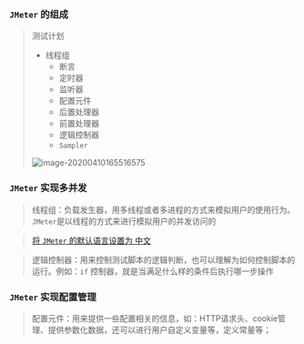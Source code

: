 ### `JMeter` 的组成

> 测试计划
>
> - 线程组
>   - 断言
>   - 定时器
>   - 监听器
>   - 配置元件
>   - 后置处理器
>   - 前置处理器
>   - 逻辑控制器
>   - `Sampler`
>
> ![image-20200410165516575](E:\测试\性能测试\images_git\02.png)



### `JMeter` 实现多并发

> 线程组：负载发生器，用多线程或者多进程的方式来模拟用户的使用行为。`JMeter`是以线程的方式来进行模拟用户的并发访问的

> [将 `JMeter` 的默认语言设置为 中文](https://blog.csdn.net/weixin_42195283/article/details/80294289)

> 逻辑控制器：用来控制测试脚本的逻辑判断，也可以理解为如何控制脚本的运行。例如：`if` 控制器，就是当满足什么样的条件后执行哪一步操作



### `JMeter` 实现配置管理

> 配置元件：用来提供一些配置相关的信息，如：HTTP请求头、cookie管理、提供参数化数据，还可以进行用户自定义变量等，定义常量等；